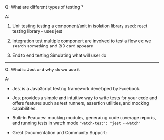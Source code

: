 Q: What are different types of testing ?

A:
 
1. Unit testing
testing a component/unit in isolation
library used: react testing library - uses jest

2. Integration test
multiple component are involved to test a flow
ex: we search something and 2/3 card appears

3. End to end testing
Simulating what will user do

***

Q: What is Jest and why do we use it 

A:

- Jest is a JavaScript testing framework developed by Facebook.

- Jest provides a simple and intuitive way to write tests for your code and offers features such as test runners, assertion utilities, and mocking capabilities.

- Built-in Features:
  mocking modules, generating code coverage reports, and running tests in watch mode
   `"watch-test": "jest --watch"`

- Great Documentation and Community Support:
